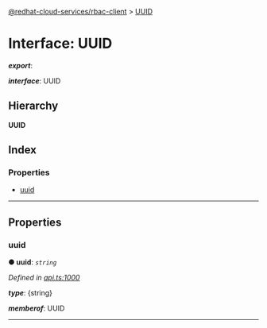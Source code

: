 [@redhat-cloud-services/rbac-client](../README.md) > [UUID](../interfaces/uuid.md)

# Interface: UUID

*__export__*: 

*__interface__*: UUID

## Hierarchy

**UUID**

## Index

### Properties

* [uuid](uuid.md#uuid-1)

---

## Properties

<a id="uuid-1"></a>

###  uuid

**● uuid**: *`string`*

*Defined in [api.ts:1000](https://github.com/RedHatInsights/javascript-clients/blob/master/packages/rbac/api.ts#L1000)*

*__type__*: {string}

*__memberof__*: UUID

___

